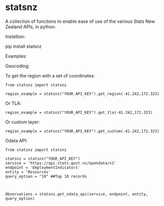 # statsnz

A collection of functions to enable ease of use of the various Stats New Zealand APIs, in python.

Installion:

  pip install statsnz



Examples:


Geocoding:


  To get the region with a set of coordinates:

    from statsnz import statsnz

    region_example = statsnz("YOUR_API_KEY").get_region(-41.242,172.323)


  Or TLA:

    region_example = statsnz("YOUR_API_KEY").get_tla(-41.242,172.323)


  Or custom layer:

    region_example = statsnz("YOUR_API_KEY").get_custom(-41.242,172.323)


Odata API:


    from statsnz import statsnz

    statsnz = statsnz("YOUR_API_KEY")
    service = 'https://api.stats.govt.nz/opendata/v1'
    endpoint = 'EmploymentIndicators'
    entity = 'Resources'
    query_option = "10" ##Top 10 records



    Observations = statsnz.get_odata_api(service, endpoint, entity, query_option)
